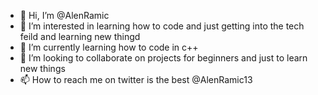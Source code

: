 - 👋 Hi, I’m @AlenRamic
- 👀 I’m interested in learning how to code and just getting into the tech feild and learning new thingd
- 🌱 I’m currently learning how to code in c++
- 💞️ I’m looking to collaborate on projects for beginners and just to learn new things
- 📫 How to reach me on twitter is the best @AlenRamic13

<!---
AlenRamic/AlenRamic is a ✨ special ✨ repository because its `README.md` (this file) appears on your GitHub profile.
You can click the Preview link to take a look at your changes.
--->
